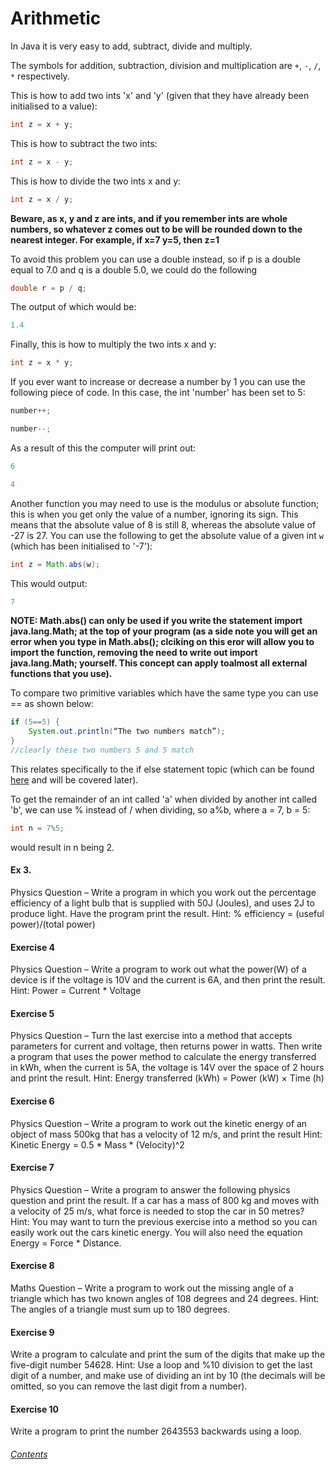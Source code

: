 Arithmetic
====================
In Java it is very easy to add, subtract, divide and multiply.

The symbols for addition, subtraction, division and multiplication are `+`, `-`, `/`, `*` respectively.
		
This is how to add two ints 'x' and 'y' (given that they have already been initialised to a value):
		
```java
int z = x + y;
```
		
		
This is how to subtract the two ints:
		
```java
int z = x - y;
```
		
This is how to divide the two ints x and y:
		
```java
int z = x / y;
```
		
**Beware, as x, y and z are ints, and if you remember ints are whole numbers, so whatever z comes out to be will be rounded down to the nearest integer.  For example, if x=7 y=5, then z=1**
		
To avoid this problem you can use a double instead, so if p is a double equal to 7.0 and q is a double 5.0, we could do the following
		
```java
double r = p / q;
```

The output of which would be:

```java
1.4
```

Finally, this is how to multiply the two ints x and y:
		
```java
int z = x * y;
```

If you ever want to increase or decrease a number by 1 you can use the following piece of code. In this case, the int 'number' has been set to 5:
		
```java
number++;

number--;
```

As a result of this the computer will print out:

```java
6

4
```

Another function you may need to use is the modulus or absolute function; this is when you get only the value of a number, ignoring its sign. This means that the absolute value of 8 is still 8, whereas the absolute value of -27 is 27. You can use the following to get the absolute value of a given int `w` (which has been initialised to '-7'):
		
```java
int z = Math.abs(w);
```

This would output:

```java
7
```

**NOTE: Math.abs() can only be used if you write the statement import java.lang.Math; at the top of your program (as a side note you will get an error when you type in Math.abs(); clciking on this eror will allow you to import the function, removing the need to write out import java.lang.Math; yourself. This concept can apply toalmost all external functions that you use).**
		
To compare two primitive variables which have the same type you can use == as shown below:
		
```java
if (5==5) {
	System.out.println(“The two numbers match”);
}
//clearly these two numbers 5 and 5 match
```
This relates specifically to the if else statement topic (which can be found [here](https://github.com/BillsJ/cadmus/blob/master/Chapter-1/Part%20VIII:%20If%20else%20statements.md#if-else-statements) and will be covered later).

To get the remainder of an int called 'a' when divided by another int called 'b', we can use % instead of / when dividing, so a%b, where a = 7, b = 5:
		
```java
int n = 7%5;
```
would result in n being 2.

#### Ex 3. 
Physics Question – Write a program in which you work out the percentage efficiency of a light bulb that is supplied with 50J (Joules), and uses 2J to produce light. Have the program print the result.
Hint: % efficiency = (useful power)/(total power)
		
#### Exercise 4
Physics Question – Write a program to work out what the power(W) of a device is if the voltage is 10V and the current is 6A, and then print the result.
Hint: Power = Current * Voltage
		
#### Exercise 5
Physics Question – Turn the last exercise into a method that accepts parameters for current and voltage, then returns power in watts.  Then write a program that uses the power method to calculate the energy transferred in kWh, when the current is 5A, the voltage is 14V over the space of 2 hours and print the result.
Hint: Energy transferred (kWh) = Power (kW) × Time (h)
		
		
#### Exercise 6 
Physics Question – Write a program to work out the kinetic energy of an object of mass 500kg that has a velocity of 12 m/s, and print the result
Hint: Kinetic Energy = 0.5 * Mass * (Velocity)^2
		
#### Exercise 7 
Physics Question – Write a program to answer the following physics question and print the result.  If a car has a mass of 800 kg and moves with a velocity of 25 m/s, what force is needed to stop the car in 50 metres?
Hint: You may want to turn the previous exercise into a method so you can easily work out   the cars kinetic energy.  You will also need the equation Energy = Force * Distance.
		
#### Exercise 8
Maths Question – Write a program to work out the missing angle of a triangle which has two known angles of 108 degrees and 24 degrees.
Hint: The angles of a triangle must sum up to 180 degrees.
		
#### Exercise 9 
Write a program to calculate and print the sum of the digits that make up the five-digit number 54628.
Hint: Use a loop and %10 division to get the last digit of a number, and make use of dividing an int by 10 (the decimals will be omitted, so you can remove the last digit from a number).
		
#### Exercise 10
Write a program to print the number 2643553 backwards using a loop.
		
###### [Contents](https://github.com/BillsJ/cadmus/blob/master/Chapter-1/Part%20I:%20Introduction_and_contents.md#contents)
